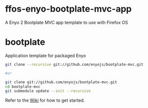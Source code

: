 ffos-enyo-bootplate-mvc-app
===========================

A Enyo 2 Bootplate MVC app template to use with Firefox OS

bootplate
=========

Application template for packaged Enyo

```bash
git clone --recursive git://github.com/enyojs/bootplate-mvc.git

#or

git clone git://github.com/enyojs/bootplate-mvc.git
cd bootplate-mvc
git submodule update --init --recursive
```


Refer to the [Wiki](https://github.com/enyojs/enyo/wiki/Bootplate) for how to get started.
